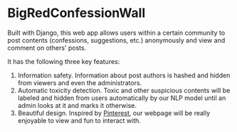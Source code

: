 # BigRedConfessionWall

Built with Django, this web app allows users within a certain community to post contents (confessions, suggestions, etc.) anonymously and view and comment on others' posts. 

It has the following three key features:

1. Information safety. Information about post authors is hashed and hidden from viewers and even the administrators. 
2. Automatic toxicity detection. Toxic and other suspicious contents will be labeled and hidden from users automatically by our NLP model until an admin looks at it and marks it otherwise.
3. Beautiful design. Inspired by [Pinterest](https://www.pinterest.com/), our webpage will be really enjoyable to view and fun to interact with. 
